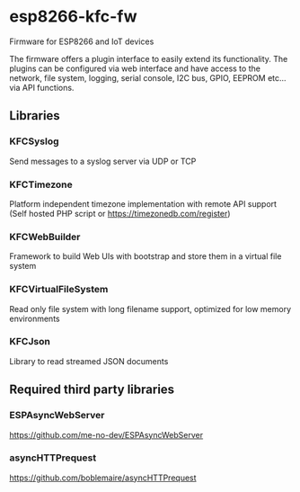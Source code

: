 # esp8266-kfc-fw
Firmware for ESP8266 and IoT devices

The firmware offers a plugin interface to easily extend its functionality. The plugins can be configured via web interface and have access to the network, file system, logging, serial console, I2C bus, GPIO, EEPROM etc... via API functions.

## Libraries

### KFCSyslog

Send messages to a syslog server via UDP or TCP

### KFCTimezone

Platform independent timezone implementation with remote API support (Self hosted PHP script or https://timezonedb.com/register)

### KFCWebBuilder

Framework to build Web UIs with bootstrap and store them in a virtual file system

### KFCVirtualFileSystem

Read only file system with long filename support, optimized for low memory environments

### KFCJson

Library to read streamed JSON documents


## Required third party libraries

### ESPAsyncWebServer

https://github.com/me-no-dev/ESPAsyncWebServer

### asyncHTTPrequest

https://github.com/boblemaire/asyncHTTPrequest
